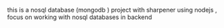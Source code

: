 this is a nosql database (mongodb ) project with sharpener using nodejs , focus on working with nosql databases in backend
